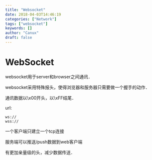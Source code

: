 ```yaml
---
title: "Websocket"
date: 2018-04-03T14:46:19
categories: ["Network"]
tags: ["websocket"]
keywords: []
author: "Canux"
draft: false
---
```


# WebSocket

websocket用于server和browser之间通讯．

websocket采用特殊报头，使得浏览器和服务器只需要做一个握手的动作．

通讯数据以\x00开头，以\xFF结尾．

url:

    ws://
    wss://

一个客户端只建立一个tcp连接

服务端可以推送/push数据到web客户端

有更加亲量级的头，减少数据传送．
